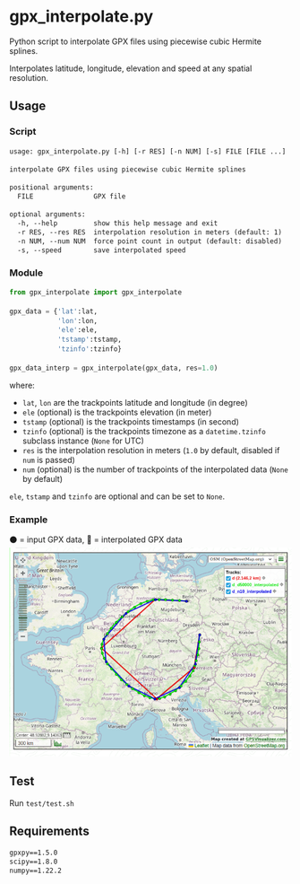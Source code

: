 # gpx_interpolate.py

Python script to interpolate GPX files using piecewise cubic Hermite splines.

Interpolates latitude, longitude, elevation and speed at any spatial resolution.

## Usage

### Script
```
usage: gpx_interpolate.py [-h] [-r RES] [-n NUM] [-s] FILE [FILE ...]

interpolate GPX files using piecewise cubic Hermite splines

positional arguments:
  FILE               GPX file

optional arguments:
  -h, --help         show this help message and exit
  -r RES, --res RES  interpolation resolution in meters (default: 1)
  -n NUM, --num NUM  force point count in output (default: disabled)
  -s, --speed        save interpolated speed
```

### Module
```python
from gpx_interpolate import gpx_interpolate

gpx_data = {'lat':lat,
            'lon':lon,
            'ele':ele,
            'tstamp':tstamp,
            'tzinfo':tzinfo}

gpx_data_interp = gpx_interpolate(gpx_data, res=1.0)
```

where:
* `lat`, `lon` are the trackpoints latitude and longitude (in degree)
* `ele` (optional) is the trackpoints elevation (in meter)
* `tstamp` (optional) is the trackpoints timestamps (in second)
* `tzinfo` (optional) is the trackpoints timezone as a `datetime.tzinfo` subclass instance (`None` for UTC)
* `res` is the interpolation resolution in meters (`1.0` by default, disabled if `num` is passed)
* `num` (optional) is the number of trackpoints of the interpolated data (`None` by default)

`ele`, `tstamp` and `tzinfo` are optional and can be set to `None`.

### Example
:black_circle: = input GPX data, :red_circle: = interpolated GPX data  
![plot.png](plot.png)

## Test

Run `test/test.sh`

## Requirements

```
gpxpy==1.5.0
scipy==1.8.0
numpy==1.22.2
```
